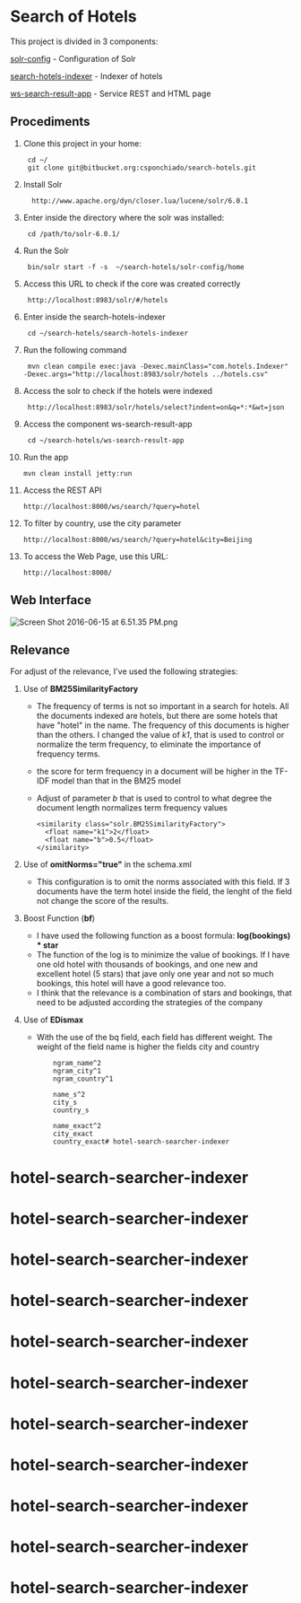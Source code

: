 # Search of Hotels #

This project is divided in 3 components:

[solr-config](https://bitbucket.org/csponchiado/search-hotels/src/HEAD/solr-config/?at=master) - Configuration of Solr

[search-hotels-indexer](https://bitbucket.org/csponchiado/search-hotels/src/HEAD/search-hotels-indexer/?at=master) - Indexer of hotels

[ws-search-result-app](https://bitbucket.org/csponchiado/search-hotels/src/HEAD/ws-search-result-app/?at=master) - Service REST and HTML page

## Procediments ##

1. Clone this project in your home:
    
        cd ~/
        git clone git@bitbucket.org:csponchiado/search-hotels.git
 

2. Install Solr

         http://www.apache.org/dyn/closer.lua/lucene/solr/6.0.1


3. Enter inside the directory where the solr was installed:

        cd /path/to/solr-6.0.1/
 
               
4. Run the Solr

        bin/solr start -f -s  ~/search-hotels/solr-config/home
 
       
5. Access this URL to check if the core was created correctly

        http://localhost:8983/solr/#/hotels
        

6. Enter inside the search-hotels-indexer

        cd ~/search-hotels/search-hotels-indexer
        

7. Run the following command

        mvn clean compile exec:java -Dexec.mainClass="com.hotels.Indexer" -Dexec.args="http://localhost:8983/solr/hotels ../hotels.csv"
        

8. Access the solr to check if the hotels were indexed

        http://localhost:8983/solr/hotels/select?indent=on&q=*:*&wt=json
    
    
9. Access the component ws-search-result-app

        cd ~/search-hotels/ws-search-result-app
      
  
10. Run the app

        mvn clean install jetty:run
      
  
11. Access the REST API

        http://localhost:8000/ws/search/?query=hotel
  
      
12. To filter by country, use the city parameter

        http://localhost:8000/ws/search/?query=hotel&city=Beijing
  
      
13. To access the Web Page, use this URL:

        http://localhost:8000/
       
 
## Web Interface ##
        
![Screen Shot 2016-06-15 at 6.51.35 PM.png](https://bitbucket.org/repo/MxABao/images/546457735-Screen%20Shot%202016-06-15%20at%206.51.35%20PM.png)

## Relevance ##

For adjust of the relevance, I've used the following strategies:

1. Use of **BM25SimilarityFactory**

      * The frequency of terms is not so important in a search for hotels. All the documents indexed are hotels, but there are some hotels that have "hotel" in the name. The frequency of this documents is higher than the others. I changed the value of *k1*, that is used to control or normalize the term frequency, to eliminate the importance of frequency terms.
      * the score for term frequency in a document will be higher in the TF-IDF model than that in the BM25 model
      * Adjust of parameter *b* that is used to control to what degree the document length normalizes term frequency values
      
            <similarity class="solr.BM25SimilarityFactory">
              <float name="k1">2</float>
              <float name="b">0.5</float>
            </similarity>
      
2. Use of **omitNorms="true"** in the schema.xml

      * This configuration is to omit the norms associated with this field. If 3 documents have the term hotel inside the field, the lenght of the field not change the score of the results.
      
3. Boost Function (**bf**)

      * I have used the following function as a boost formula: **log(bookings) * star**
      * The function of the log is to minimize the value of bookings. If I have one old hotel with thousands of bookings, and one new and excellent hotel (5 stars) that jave only one year and not so much bookings, this hotel will have a good relevance too. 
      * I think that the relevance is a combination of stars and bookings, that need to be adjusted according the strategies of the company
      
4. Use of **EDismax**

      * With the use of the bq field, each field has different weight. The weight of the field name is higher the fields city and country
      
                ngram_name^2
                ngram_city^1
                ngram_country^1
        
                name_s^2
                city_s
                country_s

                name_exact^2
                city_exact
                country_exact# hotel-search-searcher-indexer
# hotel-search-searcher-indexer
# hotel-search-searcher-indexer
# hotel-search-searcher-indexer
# hotel-search-searcher-indexer
# hotel-search-searcher-indexer
# hotel-search-searcher-indexer
# hotel-search-searcher-indexer
# hotel-search-searcher-indexer
# hotel-search-searcher-indexer
# hotel-search-searcher-indexer
# hotel-search-searcher-indexer
